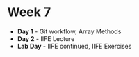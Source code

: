 # Week 7

* **Day 1** - Git workflow, Array Methods
* **Day 2** - IIFE Lecture
* **Lab Day** - IIFE continued, IIFE Exercises